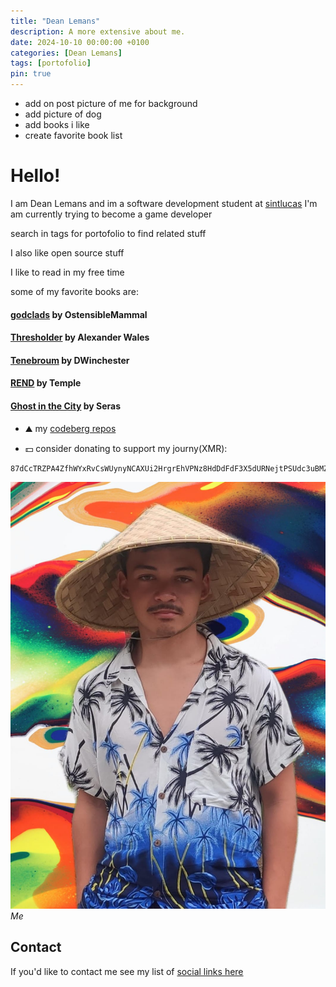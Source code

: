 ```yaml
---
title: "Dean Lemans"
description: A more extensive about me.
date: 2024-10-10 00:00:00 +0100
categories: [Dean Lemans]
tags: [portofolio]
pin: true
---
```


- add on post picture of me for background
- add picture of dog
- add books i like
- create favorite book list

# Hello!
I am Dean Lemans and im a software development student at [sintlucas](https://www.sintlucas.nl/)
I'm am currently trying to become a game developer

search in tags for portofolio to find related stuff

I also like open source stuff

I like to read in my free time

some of my favorite books are:
#### [godclads](https://www.royalroad.com/fiction/59663/godclads) by OstensibleMammal
#### [Thresholder](https://www.royalroad.com/fiction/60396/thresholder) by Alexander Wales
#### [Tenebroum](https://www.royalroad.com/fiction/32615/rend) by DWinchester
#### [REND](https://www.royalroad.com/fiction/32615/rend) by Temple
#### [Ghost in the City](https://www.royalroad.com/fiction/62125/ghost-in-the-city-cyberpunk-gamer-si) by Seras

- ⛰️ my [codeberg repos](https://codeberg.org/deanlemans)



- 💵 consider donating to support my journy(XMR): 
```
87dCcTRZPA4ZfhWYxRvCsWUynyNCAXUi2HrgrEhVPNz8HdDdFdF3X5dURNejtPSUdc3uBMZpri5D4PJqJwacXDa1AYahHQ5
```

![me](/assets/img/personal/avatar-2.jpg)
_Me_

## Contact

If you'd like to contact me see my list of [social links here](https://linksta.cc/@Dean)